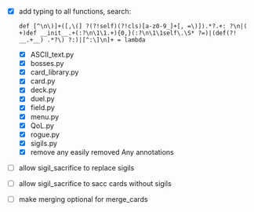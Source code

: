 - [X] add typing to all functions, search: 

      def [^\n\)]+([,\(] ?(?!self)(?!cls)[a-z0-9_]+[, =\)]).*?.+: ?\n|( +)def __init__.+(:?\n\1\1.+){0,}(:?\n\1\1self\.\S* ?=)|(def(?! __.+__) .*?\) ?:)|[^:\]\n]+ = lambda

  - [x] ASCII_text.py
  - [x] bosses.py
  - [x] card_library.py
  - [x] card.py
  - [x] deck.py
  - [x] duel.py
  - [x] field.py
  - [x] menu.py
  - [x] QoL.py
  - [X] rogue.py
  - [X] sigils.py
  - [X] remove any easily removed Any annotations
- [ ] allow sigil_sacrifice to replace sigils
- [ ] allow sigil_sacrifice to sacc cards without sigils
- [ ] make merging optional for merge_cards